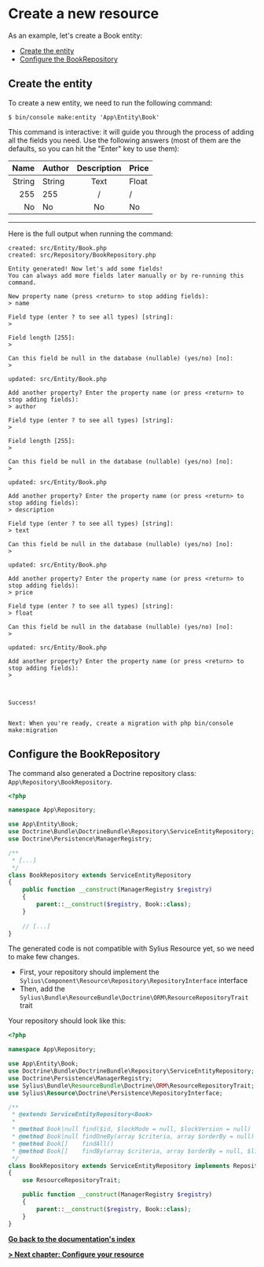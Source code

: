 # Create a new resource

As an example, let's create a Book entity:

<!-- TOC -->
* [Create the entity](#create-the-entity)
* [Configure the BookRepository](#configure-the-bookrepository)
<!-- TOC -->

## Create the entity

To create a new entity, we need to run the following command:

```shell
$ bin/console make:entity 'App\Entity\Book'
```

This command is interactive: it will guide you through the process of adding all the fields you need.
Use the following answers (most of them are the defaults, so you can hit the "Enter" key to use them):

|   Name | Author | Description | Price |
|-------:|--------|:-----------:|:------|
| String | String |    Text     | Float |
|    255 | 255    |      /      |  /    |
|     No | No     |     No      | No    |

****

Here is the full output when running the command:

```
created: src/Entity/Book.php
created: src/Repository/BookRepository.php

Entity generated! Now let's add some fields!
You can always add more fields later manually or by re-running this command.

New property name (press <return> to stop adding fields):
> name

Field type (enter ? to see all types) [string]:
> 

Field length [255]:
>

Can this field be null in the database (nullable) (yes/no) [no]:
> 

updated: src/Entity/Book.php

Add another property? Enter the property name (or press <return> to stop adding fields):
> author

Field type (enter ? to see all types) [string]:
> 

Field length [255]:
>

Can this field be null in the database (nullable) (yes/no) [no]:
> 

updated: src/Entity/Book.php

Add another property? Enter the property name (or press <return> to stop adding fields):
> description

Field type (enter ? to see all types) [string]:
> text

Can this field be null in the database (nullable) (yes/no) [no]:
> 

updated: src/Entity/Book.php

Add another property? Enter the property name (or press <return> to stop adding fields):
> price

Field type (enter ? to see all types) [string]:
> float

Can this field be null in the database (nullable) (yes/no) [no]:
> 

updated: src/Entity/Book.php

Add another property? Enter the property name (or press <return> to stop adding fields):
> 


       
Success! 
       

Next: When you're ready, create a migration with php bin/console make:migration

```

## Configure the BookRepository

The command also generated a Doctrine repository class: `App\Repository\BookRepository`.

```php
<?php

namespace App\Repository;

use App\Entity\Book;
use Doctrine\Bundle\DoctrineBundle\Repository\ServiceEntityRepository;
use Doctrine\Persistence\ManagerRegistry;

/**
 * [...]
 */
class BookRepository extends ServiceEntityRepository
{
    public function __construct(ManagerRegistry $registry)
    {
        parent::__construct($registry, Book::class);
    }
    
    // [...]
}
```

The generated code is not compatible with Sylius Resource yet, so we need to make few changes.

* First, your repository should implement the `Sylius\Component\Resource\Repository\RepositoryInterface` interface
* Then, add the `Sylius\Bundle\ResourceBundle\Doctrine\ORM\ResourceRepositoryTrait` trait

Your repository should look like this:

```php
<?php

namespace App\Repository;

use App\Entity\Book;
use Doctrine\Bundle\DoctrineBundle\Repository\ServiceEntityRepository;
use Doctrine\Persistence\ManagerRegistry;
use Sylius\Bundle\ResourceBundle\Doctrine\ORM\ResourceRepositoryTrait;
use Sylius\Resource\Doctrine\Persistence\RepositoryInterface;

/**
 * @extends ServiceEntityRepository<Book>
 *
 * @method Book|null find($id, $lockMode = null, $lockVersion = null)
 * @method Book|null findOneBy(array $criteria, array $orderBy = null)
 * @method Book[]    findAll()
 * @method Book[]    findBy(array $criteria, array $orderBy = null, $limit = null, $offset = null)
 */
class BookRepository extends ServiceEntityRepository implements RepositoryInterface
{
    use ResourceRepositoryTrait;

    public function __construct(ManagerRegistry $registry)
    {
        parent::__construct($registry, Book::class);
    }
}
```

**[Go back to the documentation's index](index.md)**

**[> Next chapter: Configure your resource](configure_your_resource.md)**
